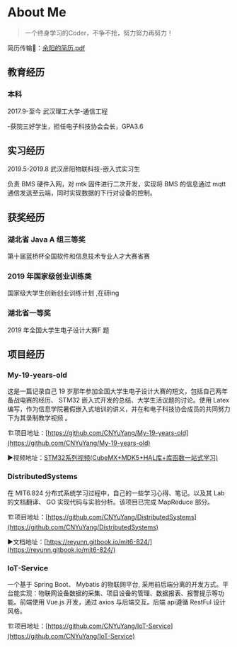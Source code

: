 # About Me

> 一个终身学习的Coder，不争不抢，努力努力再努力！

简历传输🚪：[余阳的简历.pdf](files/余阳.pdf ':ignore')

## 教育经历

### 本科

2017.9-至今 武汉理工大学-通信工程

-获院三好学生，担任电子科技协会会长，GPA3.6

## 实习经历

2019.5-2019.8 武汉彦阳物联科技-嵌入式实习生

负责 BMS 硬件入网，对 mtk 固件进行二次开发，实现将 BMS 的信息通过 mqtt 通信发送至云端，同时实现数据的下行对设备的控制。  

## 获奖经历

### 湖北省 Java A 组三等奖  

第十届蓝桥杯全国软件和信息技术专业人才大赛省赛  

### 2019 年国家级创业训练类  

国家级大学生创新创业训练计划 ,在研ing

### 湖北省一等奖  

2019 年全国大学生电子设计大赛F 题  

## 项目经历

### My-19-years-old  

这是一篇记录自己 19 岁那年参加全国大学生电子设计大赛的短文，包括自己两年备战电赛的经历、 STM32 嵌入式开发的总结、大学生活议题的讨论。使用 Latex 编写，作为信息学院暑假嵌入式培训的讲义，并在和电子科技协会成员的共同努力下为其录制教学视频 。

🏗项目地址：[https://github.com/CNYuYang/My-19-years-old](https://github.com/CNYuYang/My-19-years-old)

▶视频地址：[STM32系列视频(CubeMX+MDK5+HAL库+库函数一站式学习)](https://www.bilibili.com/video/BV1q4411d7RX)

### DistributedSystems

在 MIT6.824 分布式系统学习过程中，自己的一些学习心得、笔记。以及其 Lab 的文档翻译、 GO 实现代码与实验分析。该项目已完成 MapReduce 部分。

🏗项目地址：[https://github.com/CNYuYang/DistributedSystems](https://github.com/CNYuYang/DistributedSystems)

▶文档地址：[https://reyunn.gitbook.io/mit6-824/](https://reyunn.gitbook.io/mit6-824/)

### IoT-Service 

一个基于 Spring Boot、 Mybatis 的物联网平台, 采用前后端分离的开发方式。平台能实现：物联网设备数据的采集、项目设备的管理、数据报表、报警提示等功能。前端使用 Vue.js 开发，通过 axios 与后端交互。后端 api遵循 RestFul 设计风格。  

🏗项目地址：[https://github.com/CNYuYang/IoT-Service](https://github.com/CNYuYang/IoT-Service)